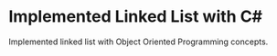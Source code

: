 # Implemented Linked List with C#

Implemented linked list with Object Oriented Programming concepts.
